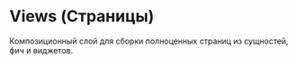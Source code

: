 # Views (Страницы)

Композиционный слой для сборки полноценных страниц из сущностей, фич и виджетов.
